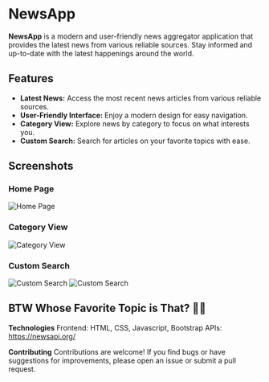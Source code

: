 # NewsApp

**NewsApp** is a modern and user-friendly news aggregator application that provides the latest news from various reliable sources. Stay informed and up-to-date with the latest happenings around the world.

## Features

- **Latest News:** Access the most recent news articles from various reliable sources.
- **User-Friendly Interface:** Enjoy a modern design for easy navigation.
- **Category View:** Explore news by category to focus on what interests you.
- **Custom Search:** Search for articles on your favorite topics with ease.

## Screenshots

### Home Page

![Home Page](https://github.com/Prateeksha3011/NewsApp/assets/141141608/20a8cdb5-5913-4bfc-9593-ef05ba46f646.png)

### Category View

![Category View](https://github.com/Prateeksha3011/NewsApp/assets/141141608/3848841f-7034-4347-b635-fc622eb8f21e.png)

### Custom Search

![Custom Search](https://github.com/Prateeksha3011/NewsApp/assets/141141608/49424282-67d8-4db6-972a-7f1156f0a399.png)
![Custom Search](https://github.com/Prateeksha3011/NewsApp/assets/141141608/7c5133ea-c801-405e-8ee4-2e3c116f0442.png)

## BTW Whose Favorite Topic is That? 🤔🤔

**Technologies**
Frontend: HTML, CSS, Javascript, Bootstrap
APIs: https://newsapi.org/

**Contributing**
Contributions are welcome! If you find bugs or have suggestions for improvements, please open an issue or submit a pull request.
